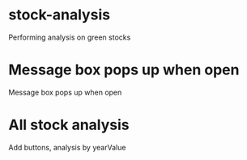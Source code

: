 # stock-analysis
Performing analysis on green stocks
# Message box pops up when open
Message box pops up when open
# All stock analysis
Add buttons, analysis by yearValue
